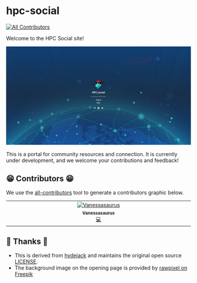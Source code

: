 # hpc-social

<!-- ALL-CONTRIBUTORS-BADGE:START - Do not remove or modify this section -->
[![All Contributors](https://img.shields.io/badge/all_contributors-1-orange.svg?style=flat-square)](#%EF%B8%8F-contributors-%EF%B8%8F)
<!-- ALL-CONTRIBUTORS-BADGE:END -->

Welcome to the HPC Social site!

![assets/img/portal.png](assets/img/portal.png)

This is a portal for community resources and connection. It is currently
under development, and we welcome your contributions and feedback!

## 😁️ Contributors 😁️

We use the [all-contributors](https://github.com/all-contributors/all-contributors)
tool to generate a contributors graphic below.

<!-- ALL-CONTRIBUTORS-LIST:START - Do not remove or modify this section -->
<!-- prettier-ignore-start -->
<!-- markdownlint-disable -->
<table>
  <tbody>
    <tr>
      <td align="center" valign="top" width="14.28%"><a href="https://vsoch.github.io"><img src="https://avatars.githubusercontent.com/u/814322?v=4?s=100" width="100px;" alt="Vanessasaurus"/><br /><sub><b>Vanessasaurus</b></sub></a><br /><a href="https://github.com/flux-framework/flux-restful-api/commits?author=vsoch" title="Code">💻</a></td>
    </tr>
  </tbody>
</table>

<!-- markdownlint-restore -->
<!-- prettier-ignore-end -->

<!-- ALL-CONTRIBUTORS-LIST:END -->


## 🎨️ Thanks 🎨️

- This is derived from [hydejack](https://github.com/hydecorp/hydejack)
and maintains the original open source [LICENSE](LICENSE).
- The background image on the opening page is provided by [rawpixel on Freepik](https://www.freepik.com/free-vector/worldwide-connection-blue-background-illustration-vector_3842188.htm#query=data%20center&position=39&from_view=search&track=sph#position=39&query=data%20center)

